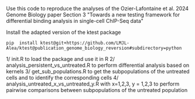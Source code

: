 Use this code to reproduce the analyses of the Ozier-Lafontaine et al. 2024 Genome Biology paper 
Section 3 "Towards a new testing framework for differential binding analysis in single-cell ChIP-Seq data"

Install the adapted version of the ktest package 
```
pip  install ktest@git+https://github.com/LMJL-Alea/ktest@publication_genome_biology_reversion#subdirectory=python
```
1/ init.R to load the package and use it in R
2/ analysis_persistent_vs_untreated.R to perform differential analysis based on kernels
3/ get_sub_populations.R to get the subpopulations of the untreated cells and to identify the corresponding cells
4/ analysis_untreated_x_vs_untreated_y.R with x=1,2,3, y = 1,2,3 to perform pairwise comparisons between subpopulations of the untreated population
